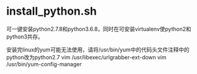 # install_python.sh

可一键安装python2.7.8和python3.6.8，同时在可安装virtualenv使python2和python3共存。

安装完linux的yum可能无法使用，请将/usr/bin/yum中的代码头文件注释中的python改为python2.7
vim /usr/libexec/urlgrabber-ext-down
vim /usr/bin/yum-config-manager
